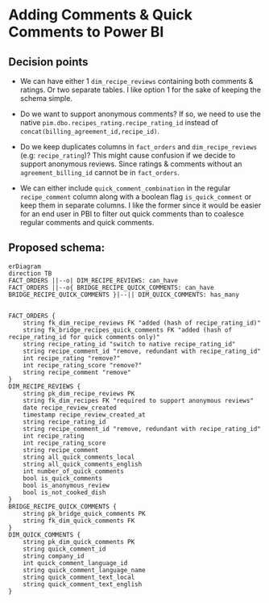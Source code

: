 # Adding Comments & Quick Comments to Power BI

## Decision points

- We can have either 1 `dim_recipe_reviews` containing both comments & ratings. Or two separate tables. I like option 1 for the sake of keeping the schema simple.

- Do we want to support anonymous comments? If so, we need to use the native `pim.dbo.recipes_rating.recipe_rating_id` instead of `concat(billing_agreement_id,recipe_id)`. 

- Do we keep duplicates columns in `fact_orders` and `dim_recipe_reviews` (e.g: `recipe_rating`)? This might cause confusion if we decide to support anonymous reviews. Since ratings & comments without an `agreement_billing_id` cannot be in `fact_orders`.

- We can either include `quick_comment_combination` in the regular `recipe_comment` column along with a boolean flag `is_quick_comment` or keep them in separate columns. I like the former since it would be easier for an end user in PBI to filter out quick comments than to coalesce regular comments and quick comments.

## Proposed schema:

```mermaid
erDiagram
direction TB
FACT_ORDERS ||--o| DIM_RECIPE_REVIEWS: can_have
FACT_ORDERS ||--o{ BRIDGE_RECIPE_QUICK_COMMENTS: can_have
BRIDGE_RECIPE_QUICK_COMMENTS }|--|| DIM_QUICK_COMMENTS: has_many


FACT_ORDERS {
    string fk_dim_recipe_reviews FK "added (hash of recipe_rating_id)"
    string fk_bridge_recipes_quick_comments FK "added (hash of recipe_rating_id for quick comments only)"
    string recipe_rating_id "switch to native recipe_rating_id"
    string recipe_comment_id "remove, redundant with recipe_rating_id"
    int recipe_rating "remove?"
    int recipe_rating_score "remove?"
    string recipe_comment "remove"
}
DIM_RECIPE_REVIEWS {
    string pk_dim_recipe_reviews PK
    string fk_dim_recipes FK "required to support anonymous reviews"
    date recipe_review_created
    timestamp recipe_review_created_at
    string recipe_rating_id
    string recipe_comment_id "remove, redundant with recipe_rating_id"
    int recipe_rating
    int recipe_rating_score
    string recipe_comment
    string all_quick_comments_local
    string all_quick_comments_english
    int number_of_quick_comments
    bool is_quick_comments
    bool is_anonymous_review
    bool is_not_cooked_dish
}
BRIDGE_RECIPE_QUICK_COMMENTS {
    string pk_bridge_quick_comments PK
    string fk_dim_quick_comments FK
}
DIM_QUICK_COMMENTS {
    string pk_dim_quick_comments PK
    string quick_comment_id 
    string company_id
    int quick_comment_language_id
    string quick_comment_language_name
    string quick_comment_text_local
    string quick_comment_text_english
}
```
